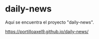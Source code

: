 # daily-news
Aquí se encuentra el proyecto "daily-news".

https://portilloaxel9.github.io/daily-news/
